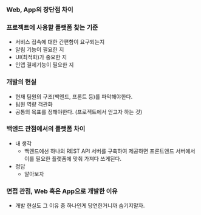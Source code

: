 ### Web, App의 장단점 차이

### 프로젝트에 사용할 플랫폼 찾는 기준
- 서비스 접속에 대한 간편함이 요구되는지
- 알림 기능이 필요한 지
- UI(최적화)가 중요한 지
- 인앱 결제기능이 필요한 지

### 개발의 현실
- 현재 팀원의 구조(백엔드, 프론트 등)를 파악해야한다.
- 팀원 역량 객관화
- 공통의 목표를 정해야한다. (프로젝트에서 얻고자 하는 것)


### 백엔드 관점에서의 플랫폼 차이
- 내 생각
  - 백엔드에선 하나의 REST API 서버를 구축하여 제공하면 프론트엔드 서버에서 이를 필요한 플랫폼에 맞춰 가져다 쓰게된다.
- 정답
  - 알아보자

### 면접 관점, Web 혹은 App으로 개발한 이유
- 개발 현실도 그 이유 중 하나인게 당연한거니까 숨기지말자.